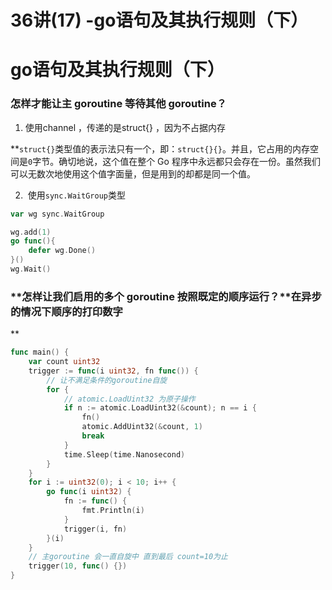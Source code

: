 # 36讲(17) -go语句及其执行规则（下）

<a name="XkAjK"></a>
# go语句及其执行规则（下）

<a name="phbOD"></a>
### **怎样才能让主 goroutine 等待其他 goroutine？**

1. 使用channel ，传递的是struct{} ，因为不占据内存

**`struct{}`类型值的表示法只有一个，即：`struct{}{}`。并且，它占用的内存空间是`0`字节。确切地说，这个值在整个 Go 程序中永远都只会存在一份。虽然我们可以无数次地使用这个值字面量，但是用到的却都是同一个值。

2.  使用`sync.WaitGroup`类型

```go
var wg sync.WaitGroup

wg.add(1)
go func(){
    defer wg.Done()
}()
wg.Wait()
```

<a name="XG1MM"></a>
### **怎样让我们启用的多个 goroutine 按照既定的顺序运行？**在异步的情况下顺序的打印数字
**

```go
func main() {
	var count uint32
	trigger := func(i uint32, fn func()) {
        // 让不满足条件的goroutine自旋
		for {
            // atomic.LoadUint32 为原子操作
			if n := atomic.LoadUint32(&count); n == i {
				fn()
				atomic.AddUint32(&count, 1)
				break
			}
			time.Sleep(time.Nanosecond)
		}
	}
	for i := uint32(0); i < 10; i++ {
		go func(i uint32) {
			fn := func() {
				fmt.Println(i)
			}
			trigger(i, fn)
		}(i)
	}
    // 主goroutine 会一直自旋中 直到最后 count=10为止
	trigger(10, func() {})
}
```

